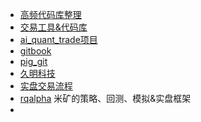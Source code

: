 
- [高频代码库整理](https://zhuanlan.zhihu.com/p/558902211)
- [交易工具&代码库](https://zhuanlan.zhihu.com/p/562878605)
- [ai_quant_trade项目](ai_quant_trade)
- [gitbook](http://book.piginzoo.com/knowledge/mfm/first_example.html)
- [pig_git](https://github.com/piginzoo?tab=overview&from=2024-05-01&to=2024-05-01)
- [久明科技](https://zhuanlan.zhihu.com/p/646270215)
- [实盘交易流程](http://www.piginzoo.com/tech/2023/02/21/mini-pc)
- [rqalpha](https://rqalpha.readthedocs.io/zh-cn/latest/) 米矿的策略、回测、模拟&实盘框架
- 
